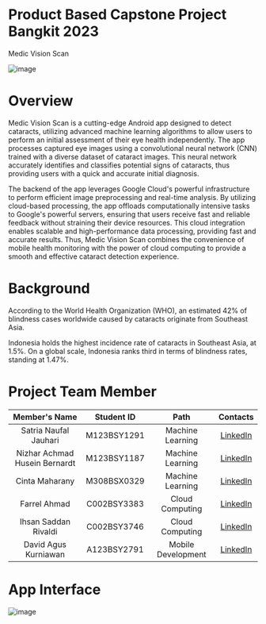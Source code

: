 # Product Based Capstone Project Bangkit 2023

Medic Vision Scan

![image](https://github.com/NEAR07/Medic-Vision-Scan/assets/70014607/7b40ae34-0ffe-4254-a938-b325c912462b)

# Overview
Medic Vision Scan is a cutting-edge Android app designed to detect cataracts, utilizing advanced machine learning algorithms to allow users to perform an initial assessment of their eye health independently. The app processes captured eye images using a convolutional neural network (CNN) trained with a diverse dataset of cataract images. This neural network accurately identifies and classifies potential signs of cataracts, thus providing users with a quick and accurate initial diagnosis. 

The backend of the app leverages Google Cloud's powerful infrastructure to perform efficient image preprocessing and real-time analysis. By utilizing cloud-based processing, the app offloads computationally intensive tasks to Google's powerful servers, ensuring that users receive fast and reliable feedback without straining their device resources. This cloud integration enables scalable and high-performance data processing, providing fast and accurate results. Thus, Medic Vision Scan combines the convenience of mobile health monitoring with the power of cloud computing to provide a smooth and effective cataract detection experience.

# Background
According to the World Health Organization (WHO), an estimated 42% of blindness cases worldwide caused by cataracts originate from Southeast Asia.

 Indonesia holds the highest incidence rate of cataracts in Southeast Asia, at 1.5%. On a global scale, Indonesia ranks third in terms of blindness rates, standing at 1.47%.

# Project Team Member

|        Member's Name          |  Student ID |        Path        |                                    Contacts                              |
| :---------------------------: | :---------: | :----------------: | :----------------------------------------------------------------------: |
|     Satria Naufal Jauhari     | M123BSY1291 |  Machine Learning  | [LinkedIn](https://www.linkedin.com/in/satria-naufal-jauhari-a9526427a/) |
| Nizhar Achmad Husein Bernardt | M123BSY1187 |  Machine Learning  | [LinkedIn](https://www.linkedin.com/in/nizhar-achmad-husein-bernardt/)   |
|         Cinta Maharany        | M308BSX0329 |  Machine Learning  | [LinkedIn](https://www.linkedin.com/in/cintamhy/)                        |
|          Farrel Ahmad         | C002BSY3383 |  Cloud Computing   | [LinkedIn](https://www.linkedin.com/in/frla/)                            |
|     Ihsan Saddan Rivaldi      | C002BSY3746 |  Cloud Computing   | [LinkedIn](https://www.linkedin.com/in/saddanr/)                         |
|     David Agus Kurniawan      | A123BSY2791 | Mobile Development | [LinkedIn](https://www.linkedin.com/in/david-agus-kurniawan-ab7a37206/)  |

# App Interface

![image](https://github.com/NEAR07/Medic-Vision-Scan/blob/master/App_Interface.jpg)
